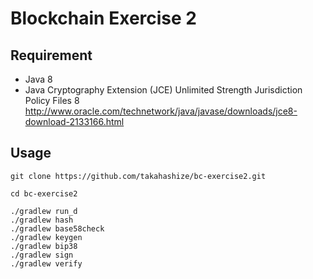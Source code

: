 Blockchain Exercise 2
======================

## Requirement

* Java 8
* Java Cryptography Extension (JCE) Unlimited Strength Jurisdiction Policy Files 8
http://www.oracle.com/technetwork/java/javase/downloads/jce8-download-2133166.html

## Usage

```
git clone https://github.com/takahashize/bc-exercise2.git

cd bc-exercise2

./gradlew run_d
./gradlew hash
./gradlew base58check
./gradlew keygen
./gradlew bip38
./gradlew sign
./gradlew verify
```
